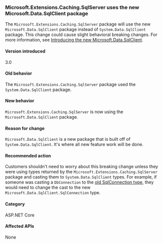 ### Microsoft.Extensions.Caching.SqlServer uses the new Microsoft.Data.SqlClient package

The `Microsoft.Extensions.Caching.SqlServer` package will use the new `Microsoft.Data.SqlClient` package instead of `System.Data.SqlClient` package. This change could cause slight behavioral breaking changes. For more information, see [Introducing the new Microsoft.Data.SqlClient](https://devblogs.microsoft.com/dotnet/introducing-the-new-microsoftdatasqlclient/).

#### Version introduced

3.0

#### Old behavior

The `Microsoft.Extensions.Caching.SqlServer` package used the `System.Data.SqlClient` package.

#### New behavior

`Microsoft.Extensions.Caching.SqlServer` is now using the `Microsoft.Data.SqlClient` package.

#### Reason for change

`Microsoft.Data.SqlClient` is a new package that is built off of `System.Data.SqlClient`. It's where all new feature work will be done.

#### Recommended action

Customers shouldn't need to worry about this breaking change unless they were using types returned by the `Microsoft.Extensions.Caching.SqlServer` package and casting them to `System.Data.SqlClient` types. For example, if someone was casting a `DbConnection` to the [old SqlConnection type](/dotnet/api/system.data.sqlclient.sqlconnection?view=netframework-4.8), they would need to change the cast to the new `Microsoft.Data.SqlClient.SqlConnection` type. 

#### Category

ASP.NET Core

#### Affected APIs

None

<!-- 

### Affected APIs

Not detectable via API analysis

-->
